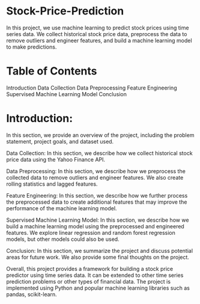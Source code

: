 # Stock-Price-Prediction
In this project, we use machine learning to predict stock prices using time series data. We collect historical stock price data, preprocess the data to remove outliers and engineer features, and build a machine learning model to make predictions.

# Table of Contents
Introduction
Data Collection
Data Preprocessing
Feature Engineering
Supervised Machine Learning Model
Conclusion
# Introduction:
In this section, we provide an overview of the project, including the problem statement, project goals, and dataset used.

Data Collection:
In this section, we describe how we collect historical stock price data using the Yahoo Finance API.

Data Preprocessing:
In this section, we describe how we preprocess the collected data to remove outliers and engineer features. We also create rolling statistics and lagged features.

Feature Engineering:
In this section, we describe how we further process the preprocessed data to create additional features that may improve the performance of the machine learning model.

Supervised Machine Learning Model:
In this section, we describe how we build a machine learning model using the preprocessed and engineered features. We explore linear regression and random forest regression models, but other models could also be used.

Conclusion:
In this section, we summarize the project and discuss potential areas for future work. We also provide some final thoughts on the project.

Overall, this project provides a framework for building a stock price predictor using time series data. It can be extended to other time series prediction problems or other types of financial data. The project is implemented using Python and popular machine learning libraries such as pandas, scikit-learn.
